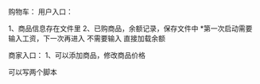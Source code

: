 购物车：
用户入口：

1、商品信息存在文件里
2、已购商品，余额记录，保存文件中
*第一次启动需要输入工资，下一次再进入 不需要输入 直接加载余额

商家入口：
1、可以添加商品，修改商品价格

可以写两个脚本